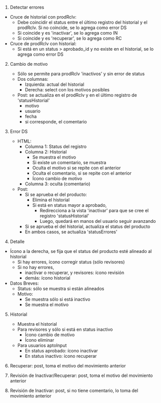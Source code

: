 1. Detectar errores
- Cruce de historial con prodRclv:
    - Debe coincidir el status entre el último registro del historial y el prodRclv. Si no coincide, se lo agrega como error DS
    - Si coincide y es 'inactivar', se lo agrega como IN
    - Si coincide y es 'recuperar', se lo agrega como RC
- Cruce de prodRclv con historial:
    - Si está en un status > aprobado_id y no existe en el historial, se lo agrega como error DS

2. Cambio de motivo
    - Sólo se permite para prodRclv 'inactivos' y sin error de status
    - Dos columnas:
        - Izquierda: actual del historial
        - Derecha: select con los motivos posibles
    - Post: se actualiza en el prodRclv y en el último registro de 'statusHistorial'
        - motivo
        - usuario
        - fecha
        - si corresponde, el comentario

3. Error DS
    - HTML:
        - Columna 1: Status del registro
        - Columna 2: Historial
            - Se muestra el motivo
            - Si existe un comentario, se muestra
            - Oculta el motivo si se repite con el anterior
            - Oculta el comentario, si se repite con el anterior
            - Ícono cambio de motivo
        - Columna 3: oculta (comentario)
    - Post:
        - Si se aprueba el del producto:
            - Elimina el historial
            - Si está en status mayor a aprobado,
                - Redirecciona a la vista 'inactivar' para que se cree el registro 'statusHistorial'
                - Luego, quedará en manos del usuario seguir avanzando
        - Si se aprueba el del historial, actualiza el status del producto
        - En ambos casos, se actualiza 'statusErrores'

4. Detalle
- Ícono a la derecha, se fija que el status del producto esté alineado al historial
    - Si hay errores, ícono corregir status (sólo revisores)
    - Si no hay errores,
        - inactivar o recuperar, y revisores: ícono revisión
        - demás: ícono historial
- Datos Breves:
    - Status: sólo se muestra si están alineados
    - Motivo:
        - Se muestra sólo si está inactivo
        - Se muestra el motivo

5. Historial
    - Muestra el historial
    - Para revisores y sólo si está en status inactivo
        - Ícono cambio de motivo
        - Ícono eliminar
    - Para usuarios aptoInput
        - En status aprobado: ícono inactivar
        - En status inactivo: ícono recuperar

6. Recuperar: post, toma el motivo del movimiento anterior

7. Revisión de Inactivar/Recuperar: post, toma el motivo del movimiento anterior

8. Revisión de Inactivar: post, si no tiene comentario, lo toma del movimiento anterior